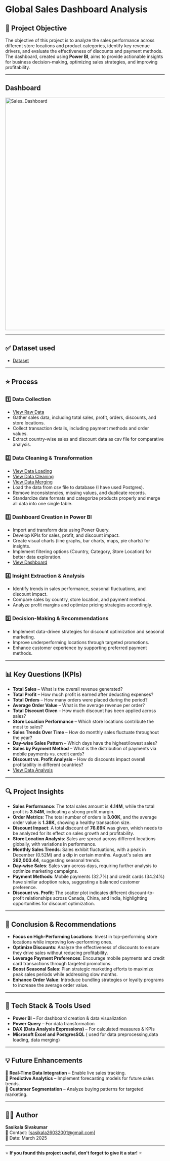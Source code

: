 # Global Sales Dashboard Analysis

## 📌 Project Objective
The objective of this project is to analyze the sales performance across different store locations and product categories, identify key revenue drivers, and evaluate the effectiveness of discounts and payment methods. The dashboard, created using **Power BI**, aims to provide actionable insights for business decision-making, optimizing sales strategies, and improving profitability.  

---

## Dashboard

<img width="732" alt="Sales_Dashboard" src="https://github.com/user-attachments/assets/05860479-e00a-454e-816c-7a03c53c1cca" />



---

## ✅ Dataset used
- <a href="https://github.com/Sasikala-Sivakumar/Global-Sales-Dashboard/blob/main/Sales_Raw_Data.xlsx">Dataset</a>

---

## ⭐ Process  
### 1️⃣ Data Collection 
- <a href="https://github.com/Sasikala-Sivakumar/Global-Sales-Dashboard/blob/main/Sales_Raw_Data.xlsx">View Raw Data</a>
- Gather sales data, including total sales, profit, orders, discounts, and store locations.  
- Collect transaction details, including payment methods and order values.  
- Extract country-wise sales and discount data as csv file for comparative analysis.  

### 2️⃣ Data Cleaning & Transformation  
- <a href="https://github.com/Sasikala-Sivakumar/Global-Sales-Dashboard/blob/main/Loading_Rawdata_Database.sql">View Data Loading</a>
- <a href="https://github.com/Sasikala-Sivakumar/Global-Sales-Dashboard/blob/main/Data_Cleaning.sql">View Data Cleaning</a>
- <a href="https://github.com/Sasikala-Sivakumar/Global-Sales-Dashboard/blob/main/Data_Merging.sql">View Data Merging</a>
- Load the data from csv file to database (I have used Postgres).  
- Remove inconsistencies, missing values, and duplicate records.  
- Standardize date formats and categorize products properly and merge all data into one single table.  

### 3️⃣ Dashboard Creation in Power BI  
- Import and transform data using Power Query.  
- Develop KPIs for sales, profit, and discount impact.  
- Create visual charts (line graphs, bar charts, maps, pie charts) for insights.  
- Implement filtering options (Country, Category, Store Location) for better data exploration.
- <a href="https://github.com/Sasikala-Sivakumar/Global-Sales-Dashboard/blob/main/Dashboard.pbix">View Dashboard</a> 

### 4️⃣ Insight Extraction & Analysis  
- Identify trends in sales performance, seasonal fluctuations, and discount impact.  
- Compare sales by country, store location, and payment method.  
- Analyze profit margins and optimize pricing strategies accordingly.  

### 5️⃣ Decision-Making & Recommendations  
- Implement data-driven strategies for discount optimization and seasonal marketing.  
- Improve underperforming locations through targeted promotions.  
- Enhance customer experience by supporting preferred payment methods.  

---

## 📊 Key Questions (KPIs)  
- **Total Sales** – What is the overall revenue generated?  
- **Total Profit** – How much profit is earned after deducting expenses?  
- **Total Orders** – How many orders were placed during the period?  
- **Average Order Value** – What is the average revenue per order?  
- **Total Discount Given** – How much discount has been applied across sales?  
- **Store Location Performance** – Which store locations contribute the most to sales?  
- **Sales Trends Over Time** – How do monthly sales fluctuate throughout the year?  
- **Day-wise Sales Pattern** – Which days have the highest/lowest sales?  
- **Sales by Payment Method** – What is the distribution of payments via mobile payments vs. credit cards?  
- **Discount vs. Profit Analysis** – How do discounts impact overall profitability in different countries?
- <a href="https://github.com/Sasikala-Sivakumar/Global-Sales-Dashboard/blob/main/Analyzing_Data.sql">View Data Analysis</a>

---

## 🔍 Project Insights  
 - **Sales Performance**: The total sales amount is **4.14M**, while the total profit is **3.54M**, indicating a strong profit margin.  
 - **Order Metrics**: The total number of orders is **3.00K**, and the average order value is **1.38K**, showing a healthy transaction size.  
 - **Discount Impact**: A total discount of **76.69K** was given, which needs to be analyzed for its effect on sales growth and profitability.  
 - **Store Location Analysis**: Sales are spread across different locations globally, with variations in performance.  
 - **Monthly Sales Trends**: Sales exhibit fluctuations, with a peak in December (0.52M) and a dip in certain months. August's sales are **262,003.44**, suggesting seasonal trends.  
-  **Day-wise Sales**: Sales vary across days, requiring further analysis to optimize marketing campaigns.  
- **Payment Methods**: Mobile payments (32.7%) and credit cards (34.24%) have similar adoption rates, suggesting a balanced customer preference.  
-  **Discount vs. Profit**: The scatter plot indicates different discount-to-profit relationships across Canada, China, and India, highlighting opportunities for discount optimization.  

---

## 📢 Conclusion & Recommendations  
- **Focus on High-Performing Locations**: Invest in top-performing store locations while improving low-performing ones.  
- **Optimize Discounts**: Analyze the effectiveness of discounts to ensure they drive sales without reducing profitability.  
- **Leverage Payment Preferences**: Encourage mobile payments and credit card transactions through targeted promotions.  
- **Boost Seasonal Sales**: Plan strategic marketing efforts to maximize peak sales periods while addressing slow months.  
- **Enhance Order Value**: Introduce bundling strategies or loyalty programs to increase the average order value.  

---

## 🚀 Tech Stack & Tools Used  
- **Power BI** – For dashboard creation & data visualization  
- **Power Query** – For data transformation  
- **DAX (Data Analysis Expressions)** – For calculated measures & KPIs  
- **Microsoft Excel and PostgresSQL** ( used for data preprocessing,data loading, data merging)  

---


## 💡 Future Enhancements  
🔹 **Real-Time Data Integration** – Enable live sales tracking.  
🔹 **Predictive Analytics** – Implement forecasting models for future sales trends.  
🔹 **Customer Segmentation** – Analyze buying patterns for targeted marketing.  

---

## 👨‍💻 Author  
**Sasikala Sivakumar**  
📧 Contact: [sasikala26032001@gmail.com]  
📅 Date: March 2025  

---

⭐ **If you found this project useful, don't forget to give it a star!** ⭐
